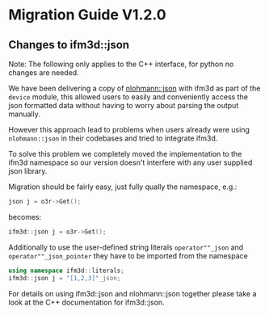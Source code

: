 # Migration Guide V1.2.0

## Changes to ifm3d::json
Note: The following only applies to the C++ interface, for python no changes are needed.

We have been delivering a copy of [nlohmann::json](https://github.com/nlohmann/json) with ifm3d as part of the `device` module, this allowed users to easily and conveniently access the json formatted data without having to worry about parsing the output manually. 

However this approach lead to problems when users already were using `nlohmann::json` in their codebases and tried to integrate ifm3d.

To solve this problem we completely moved the implementation to the ifm3d namespace so our version doesn't interfere with any user supplied json library. 

Migration should be fairly easy, just fully qually the namespace, e.g.:
```C++
json j = o3r->Get();
```
becomes:
```C++
ifm3d::json j = o3r->Get();
```

Additionally to use the user-defined string literals `operator""_json` and `operator""_json_pointer` they have to be imported from the namespace

```C++
using namespace ifm3d::literals;
ifm3d::json j = "[1,2,3]"_json;
```

For details on using ifm3d::json and nlohmann::json together please take a look at the C++ documentation for ifm3d::json.
